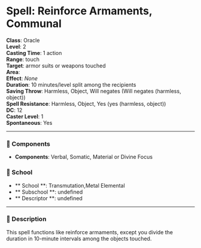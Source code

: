 
# Spell: Reinforce Armaments, Communal
**Class**: Oracle  
**Level**: 2  
**Casting Time**: 1 action  
**Range**: touch  
**Target**: armor suits or weapons touched  
**Area**:   
**Effect**: _None_  
**Duration**: 10 minutes/level split among the recipients  
**Saving Throw**: Harmless, Object, Will negates (Will negates (harmless, object))  
**Spell Resistance**: Harmless, Object, Yes (yes (harmless, object))  
**DC**: 12  
**Caster Level**: 1  
**Spontaneous**: Yes

---

### 🔮 Components
- **Components**: Verbal, Somatic, Material or Divine Focus

### 🏫 School
- ** School **: Transmutation,Metal Elemental
- ** Subschool **: undefined
- ** Descriptor **: undefined
---

### 📜 Description
This spell functions like reinforce armaments, except you divide the duration in 10-minute intervals among the objects touched.
